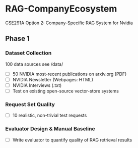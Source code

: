 # RAG-CompanyEcosystem
CSE291A Option 2: Company-Specific RAG System for Nvidia

## Phase 1 
### Dataset Collection 
100 data sources see /data/
- [ ] 50 NVIDIA most-recent publications on arxiv.org (PDF)
- [ ] NVIDIA Newsletter (Webpages: HTML)
- [ ] NVIDIA Interviews (.txt)
- [ ] Test on existing open-source vector-store systems

### Request Set Quality 
- [ ] 10 realistic, non-trivial test requests
### Evaluator Design & Manual Baseline
- [ ] Write evaluator to quantify quality of RAG retrieval results
